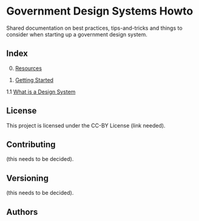 # Government Design Systems Howto
Shared documentation on best practices, tips-and-tricks and things to consider when starting up a government design system.

## Index
0. [Resources](resources-and-references.md)

1. [Getting Started](getting-started.md)

1.1 [What is a Design System](what-is-a-design-system)

## License
This project is licensed under the CC-BY License (link needed).

## Contributing
(this needs to be decided).

## Versioning
(this needs to be decided).

## Authors
